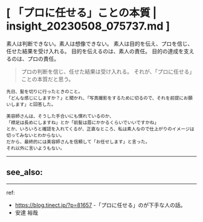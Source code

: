 # [ 「プロに任せる」ことの本質 | insight_20230508_075737.md ]

素人は判断できない。素人は想像できない。
素人は目的を伝え、プロを信じ、任せた結果を受け入れる。
目的を伝えるのは、素人の責任。
目的の達成を支えるのは、プロの責任。

>プロの判断を信じ、任せた結果は受け入れる。
>それが、「プロに任せる」ことの本質だと思う。

```
先日、髪を切りに行ったときのこと。
「どんな感じにしますか？」と聞かれ、「写真撮影をするために切るので、それを前提にお願いします」と回答した。

美容師さんは、そうした手合いにも慣れているのか、
「襟足は長めにしますね」とか「前髪は眉にかかるくらいでいいですかね」
とか、いろいろと確認を入れてくるが、正直なところ、私は素人なので仕上がりのイメージは切ってみないとわからない。
だから、最終的には美容師さんを信頼して「お任せします」と言った。
それ以外に言いようもない。
```

---
see_also:
-

---
ref:
- https://blog.tinect.jp/?p=81657
-「プロに任せる」のが下手な人の話。
- 安達 裕哉



